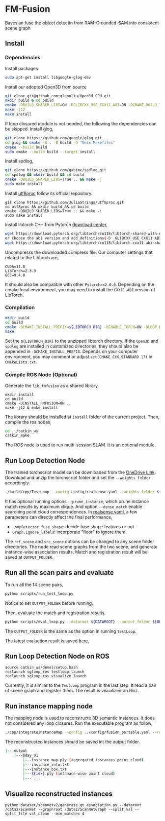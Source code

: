 # FM-Fusion

Bayesian fuse the object detectin from RAM-Grounded-SAM into consistent scene graph

## Install

### Dependencies
Install packages
```bash
sudo apt-get install libgoogle-glog-dev
```

Install our adopted Open3D from source

```bash
git clone git@github.com:glennliu/Open3d_CPU.git
mkdir build & cd build
cmake -DBUILD_SHARED_LIBS=ON -DGLIBCXX_USE_CXX11_ABI=ON -DCMAKE_BUILD_TYPE=Release -DUSE_SYSTEM_FMT=ON ..
make -j12
make install
```

If loop closured module is not needed, the following the dependencies can be skipped.
Install glog,

```bash
git clone https://github.com/google/glog.git
cd glog && cmake -S . -B build -G "Unix Makefiles"
cmake --build build
sudo cmake --build build --target install
```

Install spdlog,

```bash
git clone https://github.com/gabime/spdlog.git
cd spdlog && mkdir build && cd build
cmake -DBUILD_SHARED_LIBS=True .. && make -j
sudo make install
```

Install [utf8proc](github.com:JuliaStrings/utf8proc.git) follow its official repository.

```angular2html
git clone https://github.com/JuliaStrings/utf8proc.git
cd utf8proc && mkdir build && cd build
cmake -DBUILD_SHARED_LIBS=True .. && make -j
sudo make install
```

Install libtorch C++ from
Pytorch [download center](https://pytorch.org/get-started/locally/#supported-linux-distributions),

```bash
wget https://download.pytorch.org/libtorch/cu118/libtorch-shared-with-deps-2.3.0%2Bcu118.zip
or choose the abi version and add_definitions(-D _GLIBCXX_USE_CXX11_ABI=1) in CMakeLists.txt
wget https://download.pytorch.org/libtorch/cu118/libtorch-cxx11-abi-shared-with-deps-2.3.0%2Bcu118.zip
```

Uncompresss the downloaded compress file. Our computer settings that related to the Libtorch are,

```
CUDA=11.8
LibTorch=2.3.0
GCC=9.4.0
```

It should also be compatible with other ```Pytorch>=2.0.0```. Depending on the cmake local environment, you may need to
install the ```CXX11 ABI``` version of LibTorch.

### Compilation

```bash
mkdir build
cd build
cmake -DCMAKE_INSTALL_PREFIX=${LIBTORCH_DIR} -DENABLE_TORCH=ON -DLOOP_DETECTION=ON ..
make
```
Set the ```${LIBTORCH_DIR}``` to the unzipped libtorch directory. If the ```Open3D``` and ```spdlog``` are installed in customized directories, they should also be appended in ```-DCMAKE_INSTALL_PREFIX```. 
Depends on your computer environment, you may comment or adjust ```set(CMAKE_CXX_STANDARD 17)``` in ```CMakeLists.txt```.

### Compile ROS Node (Optional)
Generate the ```lib_fmfusion``` as a shared library.
```
mkdir install
cd build
cmake -DINSTALL_FMFUSION=ON ..
make -j12 & make install
```
The library should be installed at ```install``` folder of the  current project.
Then, compile the ros nodes,
```bash
cd ../catkin_ws
catkin_make
```
The ROS node is used to run multi-session SLAM. It is an optional module.

## Run Loop Detection Node
The trained torchscript model can be downloaded from
the [OneDrive Link](https://hkustconnect-my.sharepoint.com/:f:/g/personal/cliuci_connect_ust_hk/Encm_4ETKV9EiZ2PRlCLVdEBTCiuBYQ4yckF7SzFTDHg6g?e=oDsTHu). Download and unzip the torchscript folder and
set the ```--weights_folder``` accordingly.

```bash
./build/cpp/TestLoop --config config/realsense.yaml --weights_folder ${TORCHSCRIPT_FOLDER} --ref_scene /data2/sgslam/val/uc0107_00a --src_scene /data2/sgslam/val/uc0107_00b --output_folder ${OUTPUT_FOLDER}
```
It has optional running options ```--prune_instance```, which prune instance match results by maximum clique. And option ```--dense_match``` enable searching point cloud correspondences.
In [realsense.yaml](config/realsense.yaml), a few parameters can directly affect the final performance,
- ```LoopDetector.fuse_shape```: decide fuse shape features or not.
- ```Graph.ignore_labels```: incorporate "floor" to ignore them.


The ```ref_scene``` and ```src_scene``` options can be changed to any scene folder directories. The node read scene graphs from the two scene, and generate instance-wise association results. Match and registration result will be saved at ```OUTPUT_FOLDER```.

## Run all the scan pairs and evaluate
To run all the 14 scene pairs,
```bash
python scripts/run_test_loop.py
```
Notice to set ```OUTPUT_FOLDER``` before running. 

Then, evaluate the match and registration results,
```bash
python scripts/eval_loop.py --dataroot ${DATAROOT} --output_folder ${OUTPUT_FOLDER} --match_folder ${MATCH_FOLDER}
```
The ```OUTPUT_FOLDER``` is the same as the option in running ```TestLoop```.

The latest evaluation result is saved [here](eval/v2_dense.txt).

## Run Loop Detection Node on ROS
```
source catkin_ws/devel/setup.bash
roslaunch sgloop_ros testloop.launch
roslaunch sgloop_ros visualize.launch
```
Currently, it is similar to the ```TestLoop``` program in the last step.
It read a pair of scene graph and register them. The result is visualized on Rviz.

## Run instance mapping node

The mapping node is used to reconstructe 3D semantic instances. It does not considered any loop closures.
Run the executable program as follow,

```bash
./cpp/IntegrateInstanceMap --config ../config/fusion_portable.yaml --root ${FusionPortableRoot}/scans/bday_03 --prediction prediction_no_augment --frame_gap 10 --output ${FusionPortableRoot}/output
```

The reconstructed instances should be saved int the output folder.

```bash
|---output
    |---bday_01
        |---instance_map.ply (aggregated instances point cloud)
        |---instance_info.txt
        |---instance_box.txt
        |---${idx}.ply (intanace-wise point cloud)
        |--- ...
```

## Visualize reconstructed instances

```
python dataset/scannetv2/generate_gt_association.py --dataroot /data2/ScanNet --graphroot /data2/ScanNetGraph --split val --split_file val_clean --min_matches 4
```

<!-- 
## Run Python version of instance mapping node 
The python verision is based on existed interface of Open3D. It is slower. 
The ```${SCANNET_ROOT}``` folder should be organized like FusionPortable data structure. Target scans should be put in ```split/${SPLIT_FILE_NAME}.txt``` file.
Run the mapping node,
```bash
python scripts/semantic_mapping.py --data_root ${SCANNET_ROOT} --prior_model measurement_model/bayesian --output_folder demo --prediction_folder prediction_no_augment --split val --split_file ${SPLIT_FILE_NAME}
```
The output files should be at ```${SCANNET_ROOT}/output/demo```.

To refine the instances volume,
```bash
python scripts/postfuse.py --dataroot ${SCANNET_ROOT} --split_file ${SPLIT_FILE_NAME} --debug_folder demo --prior_model bayesian --measurement_dir measurement model
```
The output files should be at ```${SCANNET_ROOT}/output/demo_refined```.

 -->

